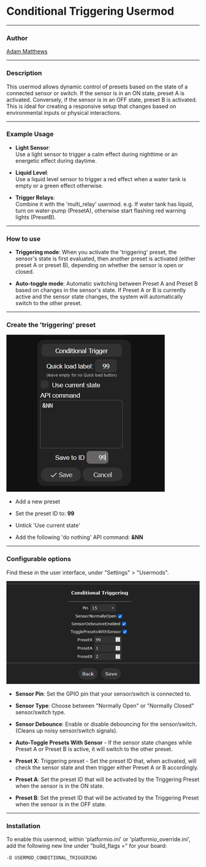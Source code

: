 # Conditional Triggering Usermod

---

### Author
[Adam Matthews](https://github.com/adamsthws)

---


### Description

This usermod allows dynamic control of presets based on the state of a connected sensor or switch.
If the sensor is in an ON state, preset A is activated. Conversely, if the sensor is in an OFF state, preset B is activated.
This is ideal for creating a responsive setup that changes based on environmental inputs or physical interactions.


---

### Example Usage

- **Light Sensor**:  
  Use a light sensor to trigger a calm effect during nighttime or an energetic effect during daytime.

- **Liquid Level**:  
  Use a liquid level sensor to trigger a red effect when a water tank is empty or a green effect otherwise.

- **Trigger Relays**:  
  Combine it with the 'multi_relay' usermod. e.g. If water tank has liquid, turn on water-pump (PresetA), otherwise start flashing red warning lights (PresetB).


---

### How to use

- **Triggering mode**: 
When you activate the 'triggering' preset, the sensor's state is first evaluated, then another preset is activated (either preset A or preset B), depending on whether the sensor is open or closed.

- **Auto-toggle mode**: 
Automatic switching between Preset A and Preset B based on changes in the sensor's state. If Preset A or B is currently active and the sensor state changes, the system will automatically switch to the other preset.


---

### Create the 'triggering' preset

![Screenshot Of The 'Triggering Preset' Setup](./assets/trigger_preset.jpg "Screenshot Of The 'Triggering Preset' Setup")

- Add a new preset

- Set the preset ID to: **99**

- Untick 'Use current state'

- Add the following 'do nothing' API command: **&NN**


---

### Configurable options

Find these in the user interface, under "Settings" > "Usermods".

![Screenshot of The Usermod Settings Page](./assets/usermod_settings.jpg "Screenshot of The Usermod Settings Page")

- **Sensor Pin**: Set the GPIO pin that your sensor/switch is connected to.

- **Sensor Type**: Choose between "Normally Open" or "Normally Closed" sensor/switch type.

- **Sensor Debounce**: Enable or disable debouncing for the sensor/switch. (Cleans up noisy sensor/switch signals).

- **Auto-Toggle Presets With Sensor** - If the sensor state changes while Preset A or Preset B is active, it will switch to the other preset.

- **Preset X**: Triggering preset - Set the preset ID that, when activated, will check the sensor state and then trigger either Preset A or B accordingly.

- **Preset A**: Set the preset ID that will be activated by the Triggering Preset when the sensor is in the ON state.

- **Preset B**: Set the preset ID that will be activated by the Triggering Preset when the sensor is in the OFF state.

---

### Installation

To enable this usermod, within 'platformio.ini' or 'platformio_override.ini', add the following new line under "build_flags =" for your board:
```
-D USERMOD_CONDITIONAL_TRIGGERING
```
